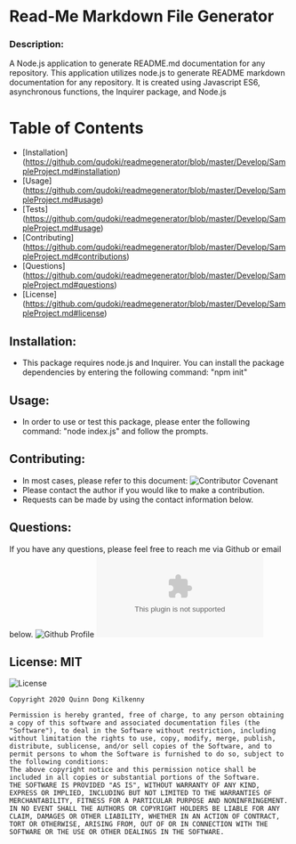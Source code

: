 # Read-Me Markdown File Generator

### Description: 
A Node.js application to generate README.md documentation for any repository.
This application utilizes node.js to generate README markdown documentation for any repository. It is created using Javascript ES6, asynchronous functions, the Inquirer package, and Node.js

# Table of Contents 
- [Installation] (https://github.com/qudoki/readmegenerator/blob/master/Develop/SampleProject.md#installation)
- [Usage] (https://github.com/qudoki/readmegenerator/blob/master/Develop/SampleProject.md#usage)
- [Tests] (https://github.com/qudoki/readmegenerator/blob/master/Develop/SampleProject.md#usage)
- [Contributing] (https://github.com/qudoki/readmegenerator/blob/master/Develop/SampleProject.md#contributions)
- [Questions] (https://github.com/qudoki/readmegenerator/blob/master/Develop/SampleProject.md#questions)
- [License] (https://github.com/qudoki/readmegenerator/blob/master/Develop/SampleProject.md#license)

## Installation: 
- This package requires node.js and Inquirer. You can install the package dependencies by entering the following command: "npm init"

## Usage: 
- In order to use or test this package, please enter the following command: "node index.js" and follow the prompts.

## Contributing: 
- In most cases, please refer to this document: ![Contributor Covenant](https://www.contributor-covenant.org/) 
- Please contact the author if you would like to make a contribution.
- Requests can be made by using the contact information below.

## Questions: 
If you have any questions, please feel free to reach me via Github or email below.
![Github Profile](https://github.com/qudoki)
![Email Address](qdong327@gmail.com)

## License: MIT 
![License](https://img.shields.io/badge/license-MIT-green")

    Copyright 2020 Quinn Dong Kilkenny 

    Permission is hereby granted, free of charge, to any person obtaining a copy of this software and associated documentation files (the "Software"), to deal in the Software without restriction, including without limitation the rights to use, copy, modify, merge, publish, distribute, sublicense, and/or sell copies of the Software, and to permit persons to whom the Software is furnished to do so, subject to the following conditions:
    The above copyright notice and this permission notice shall be included in all copies or substantial portions of the Software.
    THE SOFTWARE IS PROVIDED "AS IS", WITHOUT WARRANTY OF ANY KIND, EXPRESS OR IMPLIED, INCLUDING BUT NOT LIMITED TO THE WARRANTIES OF MERCHANTABILITY, FITNESS FOR A PARTICULAR PURPOSE AND NONINFRINGEMENT. IN NO EVENT SHALL THE AUTHORS OR COPYRIGHT HOLDERS BE LIABLE FOR ANY CLAIM, DAMAGES OR OTHER LIABILITY, WHETHER IN AN ACTION OF CONTRACT, TORT OR OTHERWISE, ARISING FROM, OUT OF OR IN CONNECTION WITH THE SOFTWARE OR THE USE OR OTHER DEALINGS IN THE SOFTWARE.
